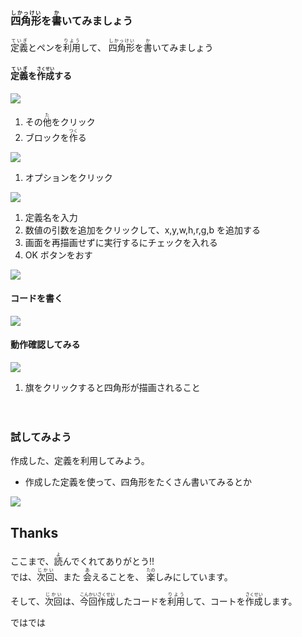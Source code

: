 


### <ruby>四角形<rt>しかっけい</rt></ruby>を<ruby>書<rt>か</rt></ruby>いてみましょう
<ruby>定義<rt>ていぎ</rt></ruby>とペンを<ruby>利用<rt>りよう</rt></ruby>して、 <ruby>四角形<rt>しかっけい</rt></ruby>を<ruby>書<rt>か</rt></ruby>いてみましょう


#### <ruby>定義<rt>ていぎ</rt></ruby>を<ruby>作成<rt>さくせい</rt></ruby>する

![](v001.png)

1. その<ruby>他<rt>た</rt></ruby>をクリック
2. ブロックを<ruby>作<rt>つく</rt></ruby>る

![](v002.png)

1. オプションをクリック

![](v003.png)

1. 定義名を入力
2. 数値の引数を追加をクリックして、x,y,w,h,r,g,b を追加する
3. 画面を再描画せずに実行するにチェックを入れる
4. OK ボタンをおす

![](V004.png)

#### コードを書く
![](v005.png)

#### 動作確認してみる
![](v006.png)

1. 旗をクリックすると四角形が描画されること




　

### 試してみよう
作成した、定義を利用してみよう。

* 作成した定義を使って、四角形をたくさん書いてみるとか

![](v007.png)


## Thanks
<div>
ここまで、<ruby>読<rt>よ</rt></ruby>んでくれてありがとう!!
</div>
<div>
では、<ruby>次回<rt>じかい</rt><ruby>、また
<ruby>会<rt>あ</rt></ruby>えることを、
<ruby>楽<rt>たの</rt></ruby>しみにしています。
</div>

そして、<ruby>次回<rt>じかい</rt></ruby>は、<ruby>今回作成<rt>こんかいさくせい</rt></ruby>したコードを<ruby>利用<rt>りよう</rt></ruby>して、コートを<ruby>作成<rt>さくせい</rt></ruby>します。

<div>
ではでは
</div>

